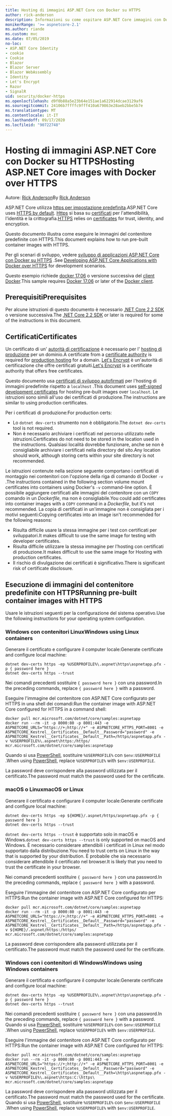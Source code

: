 ```yaml
---
title: Hosting di immagini ASP.NET Core con Docker su HTTPS
author: rick-anderson
description: Informazioni su come ospitare ASP.NET Core immagini con Docker su HTTPS
monikerRange: '>= aspnetcore-2.1'
ms.author: riande
ms.custom: mvc
ms.date: 07/05/2019
no-loc:
- ASP.NET Core Identity
- cookie
- Cookie
- Blazor
- Blazor Server
- Blazor WebAssembly
- Identity
- Let's Encrypt
- Razor
- SignalR
uid: security/docker-https
ms.openlocfilehash: d9f0b88a5e23b64e151ae1a622914dcae3129af6
ms.sourcegitcommit: 24106b7ffffc9fff410a679863e28aeb2bbe5b7e
ms.translationtype: MT
ms.contentlocale: it-IT
ms.lasthandoff: 09/17/2020
ms.locfileid: "90722748"
---
```

# <a name="hosting-aspnet-core-images-with-docker-over-https"></a><span data-ttu-id="17005-103">Hosting di immagini ASP.NET Core con Docker su HTTPS</span><span class="sxs-lookup"><span data-stu-id="17005-103">Hosting ASP.NET Core images with Docker over HTTPS</span></span>

<span data-ttu-id="17005-104">Autore: [Rick Anderson](https://twitter.com/RickAndMSFT)</span><span class="sxs-lookup"><span data-stu-id="17005-104">By [Rick Anderson](https://twitter.com/RickAndMSFT)</span></span>

<span data-ttu-id="17005-105">ASP.NET Core utilizza [https per impostazione predefinita](./enforcing-ssl.md).</span><span class="sxs-lookup"><span data-stu-id="17005-105">ASP.NET Core uses [HTTPS by default](./enforcing-ssl.md).</span></span> <span data-ttu-id="17005-106">[Https](https://en.wikipedia.org/wiki/HTTPS) si basa su [certificati](https://en.wikipedia.org/wiki/Public_key_certificate) per l'attendibilità, l'identità e la crittografia.</span><span class="sxs-lookup"><span data-stu-id="17005-106">[HTTPS](https://en.wikipedia.org/wiki/HTTPS) relies on [certificates](https://en.wikipedia.org/wiki/Public_key_certificate) for trust, identity, and encryption.</span></span>

<span data-ttu-id="17005-107">Questo documento illustra come eseguire le immagini del contenitore predefinite con HTTPS.</span><span class="sxs-lookup"><span data-stu-id="17005-107">This document explains how to run pre-built container images with HTTPS.</span></span>

<span data-ttu-id="17005-108">Per gli scenari di sviluppo, vedere [sviluppo di applicazioni ASP.NET Core con Docker su HTTPS](https://github.com/dotnet/dotnet-docker/blob/master/samples/run-aspnetcore-https-development.md) .</span><span class="sxs-lookup"><span data-stu-id="17005-108">See [Developing ASP.NET Core Applications with Docker over HTTPS](https://github.com/dotnet/dotnet-docker/blob/master/samples/run-aspnetcore-https-development.md) for development scenarios.</span></span>

<span data-ttu-id="17005-109">Questo esempio richiede [docker 17,06](https://docs.docker.com/release-notes/docker-ce) o versione successiva del [client Docker](https://www.docker.com/products/docker).</span><span class="sxs-lookup"><span data-stu-id="17005-109">This sample requires [Docker 17.06](https://docs.docker.com/release-notes/docker-ce) or later of the [Docker client](https://www.docker.com/products/docker).</span></span>

## <a name="prerequisites"></a><span data-ttu-id="17005-110">Prerequisiti</span><span class="sxs-lookup"><span data-stu-id="17005-110">Prerequisites</span></span>

<span data-ttu-id="17005-111">Per alcune istruzioni di questo documento è necessario [.NET Core 2,2 SDK](https://dotnet.microsoft.com/download) o versione successiva.</span><span class="sxs-lookup"><span data-stu-id="17005-111">The [.NET Core 2.2 SDK](https://dotnet.microsoft.com/download) or later is required for some of the instructions in this document.</span></span>

## <a name="certificates"></a><span data-ttu-id="17005-112">Certificati</span><span class="sxs-lookup"><span data-stu-id="17005-112">Certificates</span></span>

<span data-ttu-id="17005-113">Un certificato di un' [autorità di certificazione](https://wikipedia.org/wiki/Certificate_authority) è necessario per l' [hosting di produzione](https://blogs.msdn.microsoft.com/webdev/2017/11/29/configuring-https-in-asp-net-core-across-different-platforms/) per un dominio.</span><span class="sxs-lookup"><span data-stu-id="17005-113">A certificate from a [certificate authority](https://wikipedia.org/wiki/Certificate_authority) is required for [production hosting](https://blogs.msdn.microsoft.com/webdev/2017/11/29/configuring-https-in-asp-net-core-across-different-platforms/) for a domain.</span></span> <span data-ttu-id="17005-114">[Let's Encrypt](https://letsencrypt.org/) è un'autorità di certificazione che offre certificati gratuiti.</span><span class="sxs-lookup"><span data-stu-id="17005-114">[Let's Encrypt](https://letsencrypt.org/) is a certificate authority that offers free certificates.</span></span>

<span data-ttu-id="17005-115">Questo documento usa [certificati di sviluppo autofirmati](https://en.wikipedia.org/wiki/Self-signed_certificate) per l'hosting di immagini predefinite rispetto a `localhost` .</span><span class="sxs-lookup"><span data-stu-id="17005-115">This document uses [self-signed development certificates](https://en.wikipedia.org/wiki/Self-signed_certificate) for hosting pre-built images over `localhost`.</span></span> <span data-ttu-id="17005-116">Le istruzioni sono simili all'uso dei certificati di produzione.</span><span class="sxs-lookup"><span data-stu-id="17005-116">The instructions are similar to using production certificates.</span></span>

<span data-ttu-id="17005-117">Per i certificati di produzione:</span><span class="sxs-lookup"><span data-stu-id="17005-117">For production certs:</span></span>

* <span data-ttu-id="17005-118">Lo `dotnet dev-certs` strumento non è obbligatorio.</span><span class="sxs-lookup"><span data-stu-id="17005-118">The `dotnet dev-certs` tool is not required.</span></span>
* <span data-ttu-id="17005-119">Non è necessario archiviare i certificati nel percorso utilizzato nelle istruzioni.</span><span class="sxs-lookup"><span data-stu-id="17005-119">Certificates do not need to be stored in the location used in the instructions.</span></span> <span data-ttu-id="17005-120">Qualsiasi località dovrebbe funzionare, anche se non è consigliabile archiviare i certificati nella directory del sito.</span><span class="sxs-lookup"><span data-stu-id="17005-120">Any location should work, although storing certs within your site directory is not recommended.</span></span>

<span data-ttu-id="17005-121">Le istruzioni contenute nella sezione seguente comportano i certificati di montaggio nei contenitori con l'opzione della riga di comando di Docker `-v` .</span><span class="sxs-lookup"><span data-stu-id="17005-121">The instructions contained in the following section volume mount certificates into containers using Docker's `-v` command-line option.</span></span> <span data-ttu-id="17005-122">È possibile aggiungere certificati alle immagini del contenitore con un `COPY` comando in un *Dockerfile*, ma non è consigliabile.</span><span class="sxs-lookup"><span data-stu-id="17005-122">You could add certificates into container images with a `COPY` command in a *Dockerfile*, but it's not recommended.</span></span> <span data-ttu-id="17005-123">La copia di certificati in un'immagine non è consigliata per i motivi seguenti:</span><span class="sxs-lookup"><span data-stu-id="17005-123">Copying certificates into an image isn't recommended for the following reasons:</span></span>

* <span data-ttu-id="17005-124">Risulta difficile usare la stessa immagine per i test con certificati per sviluppatori.</span><span class="sxs-lookup"><span data-stu-id="17005-124">It makes difficult to use the same image for testing with developer certificates.</span></span>
* <span data-ttu-id="17005-125">Risulta difficile utilizzare la stessa immagine per l'hosting con certificati di produzione.</span><span class="sxs-lookup"><span data-stu-id="17005-125">It makes difficult to use the same image for Hosting with production certificates.</span></span>
* <span data-ttu-id="17005-126">Il rischio di divulgazione dei certificati è significativo.</span><span class="sxs-lookup"><span data-stu-id="17005-126">There is significant risk of certificate disclosure.</span></span>

## <a name="running-pre-built-container-images-with-https"></a><span data-ttu-id="17005-127">Esecuzione di immagini del contenitore predefinite con HTTPS</span><span class="sxs-lookup"><span data-stu-id="17005-127">Running pre-built container images with HTTPS</span></span>

<span data-ttu-id="17005-128">Usare le istruzioni seguenti per la configurazione del sistema operativo.</span><span class="sxs-lookup"><span data-stu-id="17005-128">Use the following instructions for your operating system configuration.</span></span>

### <a name="windows-using-linux-containers"></a><span data-ttu-id="17005-129">Windows con contenitori Linux</span><span class="sxs-lookup"><span data-stu-id="17005-129">Windows using Linux containers</span></span>

<span data-ttu-id="17005-130">Generare il certificato e configurare il computer locale:</span><span class="sxs-lookup"><span data-stu-id="17005-130">Generate certificate and configure local machine:</span></span>

```dotnetcli
dotnet dev-certs https -ep %USERPROFILE%\.aspnet\https\aspnetapp.pfx -p { password here }
dotnet dev-certs https --trust
```

<span data-ttu-id="17005-131">Nei comandi precedenti sostituire `{ password here }` con una password.</span><span class="sxs-lookup"><span data-stu-id="17005-131">In the preceding commands, replace `{ password here }` with a password.</span></span>

<span data-ttu-id="17005-132">Eseguire l'immagine del contenitore con ASP.NET Core configurato per HTTPS in una shell dei comandi:</span><span class="sxs-lookup"><span data-stu-id="17005-132">Run the container image with ASP.NET Core configured for HTTPS in a command shell:</span></span>

```console
docker pull mcr.microsoft.com/dotnet/core/samples:aspnetapp
docker run --rm -it -p 8000:80 -p 8001:443 -e ASPNETCORE_URLS="https://+;http://+" -e ASPNETCORE_HTTPS_PORT=8001 -e ASPNETCORE_Kestrel__Certificates__Default__Password="password" -e ASPNETCORE_Kestrel__Certificates__Default__Path=/https/aspnetapp.pfx -v %USERPROFILE%\.aspnet\https:/https/ mcr.microsoft.com/dotnet/core/samples:aspnetapp
```

<span data-ttu-id="17005-133">Quando si usa [PowerShell](/powershell/scripting/overview), sostituire `%USERPROFILE%` con `$env:USERPROFILE` .</span><span class="sxs-lookup"><span data-stu-id="17005-133">When using [PowerShell](/powershell/scripting/overview), replace `%USERPROFILE%` with `$env:USERPROFILE`.</span></span>

<span data-ttu-id="17005-134">La password deve corrispondere alla password utilizzata per il certificato.</span><span class="sxs-lookup"><span data-stu-id="17005-134">The password must match the password used for the certificate.</span></span>

### <a name="macos-or-linux"></a><span data-ttu-id="17005-135">macOS o Linux</span><span class="sxs-lookup"><span data-stu-id="17005-135">macOS or Linux</span></span>

<span data-ttu-id="17005-136">Generare il certificato e configurare il computer locale:</span><span class="sxs-lookup"><span data-stu-id="17005-136">Generate certificate and configure local machine:</span></span>

```dotnetcli
dotnet dev-certs https -ep ${HOME}/.aspnet/https/aspnetapp.pfx -p { password here }
dotnet dev-certs https --trust
```

<span data-ttu-id="17005-137">`dotnet dev-certs https --trust` è supportato solo in macOS e Windows.</span><span class="sxs-lookup"><span data-stu-id="17005-137">`dotnet dev-certs https --trust` is only supported on macOS and Windows.</span></span> <span data-ttu-id="17005-138">È necessario considerare attendibili i certificati in Linux nel modo supportato dalla distribuzione.</span><span class="sxs-lookup"><span data-stu-id="17005-138">You need to trust certs on Linux in the way that is supported by your distribution.</span></span> <span data-ttu-id="17005-139">È probabile che sia necessario considerare attendibile il certificato nel browser.</span><span class="sxs-lookup"><span data-stu-id="17005-139">It is likely that you need to trust the certificate in your browser.</span></span>

<span data-ttu-id="17005-140">Nei comandi precedenti sostituire `{ password here }` con una password.</span><span class="sxs-lookup"><span data-stu-id="17005-140">In the preceding commands, replace `{ password here }` with a password.</span></span>

<span data-ttu-id="17005-141">Eseguire l'immagine del contenitore con ASP.NET Core configurato per HTTPS:</span><span class="sxs-lookup"><span data-stu-id="17005-141">Run the container image with ASP.NET Core configured for HTTPS:</span></span>

```console
docker pull mcr.microsoft.com/dotnet/core/samples:aspnetapp
docker run --rm -it -p 8000:80 -p 8001:443 -e ASPNETCORE_URLS="https://+;http://+" -e ASPNETCORE_HTTPS_PORT=8001 -e ASPNETCORE_Kestrel__Certificates__Default__Password="password" -e ASPNETCORE_Kestrel__Certificates__Default__Path=/https/aspnetapp.pfx -v ${HOME}/.aspnet/https:/https/ mcr.microsoft.com/dotnet/core/samples:aspnetapp
```

<span data-ttu-id="17005-142">La password deve corrispondere alla password utilizzata per il certificato.</span><span class="sxs-lookup"><span data-stu-id="17005-142">The password must match the password used for the certificate.</span></span>

### <a name="windows-using-windows-containers"></a><span data-ttu-id="17005-143">Windows con i contenitori di Windows</span><span class="sxs-lookup"><span data-stu-id="17005-143">Windows using Windows containers</span></span>

<span data-ttu-id="17005-144">Generare il certificato e configurare il computer locale:</span><span class="sxs-lookup"><span data-stu-id="17005-144">Generate certificate and configure local machine:</span></span>

```dotnetcli
dotnet dev-certs https -ep %USERPROFILE%\.aspnet\https\aspnetapp.pfx -p { password here }
dotnet dev-certs https --trust
```

<span data-ttu-id="17005-145">Nei comandi precedenti sostituire `{ password here }` con una password.</span><span class="sxs-lookup"><span data-stu-id="17005-145">In the preceding commands, replace `{ password here }` with a password.</span></span> <span data-ttu-id="17005-146">Quando si usa [PowerShell](/powershell/scripting/overview), sostituire `%USERPROFILE%` con `$env:USERPROFILE` .</span><span class="sxs-lookup"><span data-stu-id="17005-146">When using [PowerShell](/powershell/scripting/overview), replace `%USERPROFILE%` with `$env:USERPROFILE`.</span></span>

<span data-ttu-id="17005-147">Eseguire l'immagine del contenitore con ASP.NET Core configurato per HTTPS:</span><span class="sxs-lookup"><span data-stu-id="17005-147">Run the container image with ASP.NET Core configured for HTTPS:</span></span>

```console
docker pull mcr.microsoft.com/dotnet/core/samples:aspnetapp
docker run --rm -it -p 8000:80 -p 8001:443 -e ASPNETCORE_URLS="https://+;http://+" -e ASPNETCORE_HTTPS_PORT=8001 -e ASPNETCORE_Kestrel__Certificates__Default__Password="password" -e ASPNETCORE_Kestrel__Certificates__Default__Path=\https\aspnetapp.pfx -v %USERPROFILE%\.aspnet\https:C:\https\ mcr.microsoft.com/dotnet/core/samples:aspnetapp
```

<span data-ttu-id="17005-148">La password deve corrispondere alla password utilizzata per il certificato.</span><span class="sxs-lookup"><span data-stu-id="17005-148">The password must match the password used for the certificate.</span></span> <span data-ttu-id="17005-149">Quando si usa [PowerShell](/powershell/scripting/overview), sostituire `%USERPROFILE%` con `$env:USERPROFILE` .</span><span class="sxs-lookup"><span data-stu-id="17005-149">When using [PowerShell](/powershell/scripting/overview), replace `%USERPROFILE%` with `$env:USERPROFILE`.</span></span>